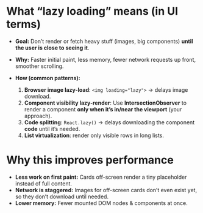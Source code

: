 # What “lazy loading” means (in UI terms)

- **Goal:** Don’t render or fetch heavy stuff (images, big components) **until the user is close to seeing it**.
- **Why:** Faster initial paint, less memory, fewer network requests up front, smoother scrolling.
    
- **How (common patterns):**
    
    1. **Browser image lazy-load**: `<img loading="lazy">` → delays image download.
    2. **Component visibility lazy-render**: Use **IntersectionObserver** to render a component **only when it’s in/near the viewport** (your approach).
    3. **Code splitting**: `React.lazy()` → delays downloading the component **code** until it’s needed.
    4. **List virtualization**: render only visible rows in long lists.
       
# Why this improves performance

- **Less work on first paint:** Cards off-screen render a tiny placeholder instead of full content.
- **Network is staggered:** Images for off-screen cards don’t even exist yet, so they don’t download until needed.
- **Lower memory:** Fewer mounted DOM nodes & components at once.